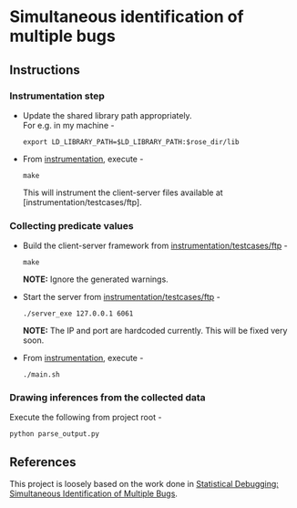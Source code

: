 # Simultaneous identification of multiple bugs

## Instructions
### Instrumentation step
- Update the shared library path appropriately.  
  For e.g. in my machine -
  ```
  export LD_LIBRARY_PATH=$LD_LIBRARY_PATH:$rose_dir/lib
  ```

- From [instrumentation](instrumentation), execute -
  ```
  make
  ```
  This will instrument the client-server files available at [instrumentation/testcases/ftp].

### Collecting predicate values
- Build the client-server framework from [instrumentation/testcases/ftp](instrumentation/testcases/ftp) -
  ```
  make
  ```
  **NOTE:** Ignore the generated warnings.

- Start the server from [instrumentation/testcases/ftp](instrumentation/testcases/ftp) -
  ```
  ./server_exe 127.0.0.1 6061
  ```
  **NOTE:** The IP and port are hardcoded currently. This will be fixed very soon.

- From [instrumentation](instrumentation), execute -
  ```
  ./main.sh
  ```

### Drawing inferences from the collected data
Execute the following from project root -
```
python parse_output.py
```

## References
This project is loosely based on the work done in [Statistical Debugging: Simultaneous Identification of Multiple Bugs](http://citeseerx.ist.psu.edu/viewdoc/download?doi=10.1.1.61.4631&rep=rep1&type=pdf).
